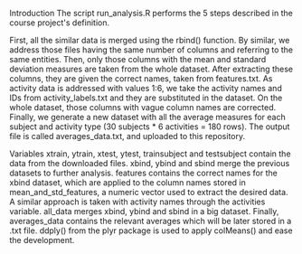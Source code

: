 Introduction
The script run_analysis.R performs the 5 steps described in the course project's definition.

First, all the similar data is merged using the rbind() function. By similar, we address those files having the same number of columns and referring to the same entities.
Then, only those columns with the mean and standard deviation measures are taken from the whole dataset. After extracting these columns, they are given the correct names, taken from features.txt.
As activity data is addressed with values 1:6, we take the activity names and IDs from activity_labels.txt and they are substituted in the dataset.
On the whole dataset, those columns with vague column names are corrected.
Finally, we generate a new dataset with all the average measures for each subject and activity type (30 subjects * 6 activities = 180 rows). The output file is called averages_data.txt, and uploaded to this repository.

Variables
xtrain, ytrain, xtest, ytest, trainsubject and testsubject contain the data from the downloaded files.
xbind, ybind and sbind merge the previous datasets to further analysis.
features contains the correct names for the xbind dataset, which are applied to the column names stored in mean_and_std_features, a numeric vector used to extract the desired data.
A similar approach is taken with activity names through the activities variable.
all_data merges xbind, ybind and sbind in a big dataset.
Finally, averages_data contains the relevant averages which will be later stored in a .txt file. ddply() from the plyr package is used to apply colMeans() and ease the development.
